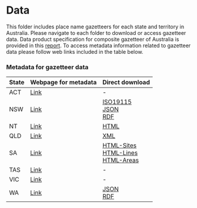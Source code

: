 # Data 
This folder includes place name gazetteers for each state and territory in Australia. Please navigate to each folder to download or access gazetteer data. Data product specification for composite gazetteer of Australia is provided in this [report](CompositeGazetteerDPS.pdf). To access metadata information related to gazetteer data please follow web links included in the table below. 

### Metadata for gazetteer data

| State | Webpage for metadata                                                                                                       | Direct download                                                                                                                                                                                                                                                                             |
| ----- | -------------------------------------------------------------------------------------------------------------------------- | ------------------------------------------------------------------------------------------------------------------------------------------------------------------------------------------------------------------------------------------------------------------------------------------- |
| ACT   | [Link](https://www.data.act.gov.au/dataset/ACT-Feature-Names/kpm6-igvw/about_data)                                         | -                                                                                                                                                                                                                                                                                           |
| NSW   | [Link](https://data.nsw.gov.au/data/dataset/geographical-name-register-of-nsw)                                             | [ISO19115](https://data.nsw.gov.au/data/dataset/903aeedd-386f-478c-8582-b6e11a672b16/gmd)<br>[JSON](https://data.nsw.gov.au/data/api/3/action/package_show?id=903aeedd-386f-478c-8582-b6e11a672b16)<br>[RDF](https://data.nsw.gov.au/data/dataset/903aeedd-386f-478c-8582-b6e11a672b16.rdf) |
| NT    | [Link](https://www.ntlis.nt.gov.au/metadata/export_data?metadata_id=2DBCB7711FB306B6E040CD9B0F274EFE&type=html)            | [HTML](https://www.ntlis.nt.gov.au/metadata/export_data?metadata_id=2DBCB7711FB306B6E040CD9B0F274EFE&type=html)                                                                                                                                                                             |
| QLD   | [Link](https://www.data.qld.gov.au/dataset/place-names-gazetteer-queensland/resource/ddbaa459-6630-4d89-8221-0fd8da7df39a) | [XML](https://www.data.qld.gov.au/dataset/96e6b276-7bb2-431c-9ac3-c49a27e5879e/resource/ddbaa459-6630-4d89-8221-0fd8da7df39a/archive/document)                                                                                                                                              |
| SA    | [Link](https://data.sa.gov.au/data/dataset/gazetteer)                                       | [HTML-Sites](https://www.location.sa.gov.au/lms/Reports/ReportMetadata.aspx?p_no=755&pu=y)<br>[HTML-Lines](https://www.location.sa.gov.au/lms/Reports/ReportMetadata.aspx?p_no=806&pu=y)<br>[HTML-Areas](https://www.location.sa.gov.au/lms/Reports/ReportMetadata.aspx?p_no=835&pu=y)      |
| TAS   | [Link](https://data.thelist.tas.gov.au/datagn/srv/eng/main.home?uuid=d193cd7a-d93a-4ca8-a0a3-670929ad247a)                 | -                                                                                                                                                                                                                                                                                           |
| VIC   | [Link](https://metashare.maps.vic.gov.au/geonetwork/srv/eng/catalog.search#/metadata/b236fd06-a7fc-5ced-8b98-1f022a329b11) | -                                                                                                                                                                                                                                                                                           |
| WA    | [Link](https://catalogue.data.wa.gov.au/dataset/geographic-names-geonoma)                                                  | [JSON](https://catalogue.data.wa.gov.au/api/3/action/package_show?id=b8f44a94-430b-4fe3-baa1-0aab3685d137)<br>[RDF](https://catalogue.data.wa.gov.au/dataset/b8f44a94-430b-4fe3-baa1-0aab3685d137.rdf)                                                                                      |
